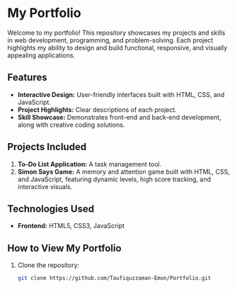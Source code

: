# My Portfolio  

Welcome to my portfolio! This repository showcases my projects and skills in web development, programming, and problem-solving. Each project highlights my ability to design and build functional, responsive, and visually appealing applications.  

## Features  
- **Interactive Design:** User-friendly interfaces built with HTML, CSS, and JavaScript.  
- **Project Highlights:** Clear descriptions of each project.  
- **Skill Showcase:** Demonstrates front-end and back-end development, along with creative coding solutions.  

## Projects Included  
1. **To-Do List Application:** A task management tool.  
2. **Simon Says Game:** A memory and attention game built with HTML, CSS, and JavaScript, featuring dynamic levels, high score tracking, and interactive visuals.

## Technologies Used  
- **Frontend:** HTML5, CSS3, JavaScript 

## How to View My Portfolio  
1. Clone the repository:  
   ```bash
   git clone https://github.com/Taufiquzzaman-Emon/Portfolio.git
